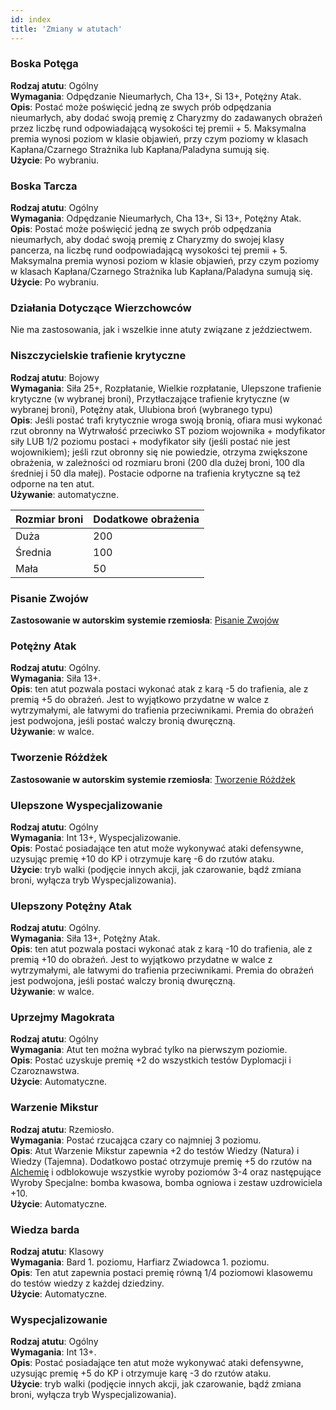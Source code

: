 ```yaml
---
id: index
title: 'Zmiany w atutach'
---
```


### Boska Potęga

**Rodzaj atutu**: Ogólny\
**Wymagania**: Odpędzanie Nieumarłych, Cha 13+, Si 13+, Potężny Atak.\
**Opis**: Postać może poświęcić jedną ze swych prób odpędzania nieumarłych, aby dodać swoją premię z Charyzmy do zadawanych obrażeń przez liczbę rund odpowiadającą wysokości tej premii + 5. Maksymalna premia wynosi poziom w klasie objawień, przy czym poziomy w klasach Kapłana/Czarnego Strażnika lub Kapłana/Paladyna sumują się.\
**Użycie**: Po wybraniu.

### Boska Tarcza

**Rodzaj atutu**: Ogólny\
**Wymagania**: Odpędzanie Nieumarłych, Cha 13+, Si 13+, Potężny Atak.\
**Opis**: Postać może poświęcić jedną ze swych prób odpędzania nieumarłych, aby dodać swoją premię z Charyzmy do swojej klasy pancerza, na liczbę rund oodpowiadającą wysokości tej premii + 5. Maksymalna premia wynosi poziom w klasie objawień, przy czym poziomy w klasach Kapłana/Czarnego Strażnika lub Kapłana/Paladyna sumują się.\
**Użycie**: Po wybraniu.

### Działania Dotyczące Wierzchowców

Nie ma zastosowania, jak i wszelkie inne atuty związane z jeździectwem.

### Niszczycielskie trafienie krytyczne

**Rodzaj atutu**: Bojowy\
**Wymagania**: Siła 25+, Rozpłatanie, Wielkie rozpłatanie, Ulepszone trafienie krytyczne (w wybranej broni), Przytłaczające trafienie krytyczne (w wybranej broni), Potężny atak, Ulubiona broń (wybranego typu) \
**Opis**: Jeśli postać trafi krytycznie wroga swoją bronią, ofiara musi wykonać rzut obronny na Wytrwałość przeciwko ST poziom wojownika + modyfikator siły LUB 1/2 poziomu postaci + modyfikator siły (jeśli postać nie jest wojownikiem); jeśli rzut obronny się nie powiedzie, otrzyma zwiększone obrażenia, w zależności od rozmiaru broni (200 dla dużej broni, 100 dla średniej i 50 dla małej). Postacie odporne na trafienia krytyczne są też odporne na ten atut.\
**Używanie**: automatyczne.

| Rozmiar broni | Dodatkowe obrażenia |
|---------------|---------------------|
| Duża          | 200                 |
| Średnia       | 100                 |
| Mała          | 50                  |

### Pisanie Zwojów

**Zastosowanie w autorskim systemie rzemiosła**: [Pisanie Zwojów](https://wiki.nwn.net.pl/docs/Systemy%20Rzemios%C5%82a/Pisanie%20zwojow)

### Potężny Atak

**Rodzaj atutu**: Ogólny.\
**Wymagania**: Siła 13+.\
**Opis**: ten atut pozwala postaci wykonać atak z karą -5 do trafienia, ale z premią +5 do obrażeń. Jest to wyjątkowo przydatne w walce z wytrzymałymi, ale łatwymi do trafienia przeciwnikami. Premia do obrażeń jest podwojona, jeśli postać walczy bronią dwuręczną.\
**Używanie**: w walce.

### Tworzenie Różdżek

**Zastosowanie w autorskim systemie rzemiosła**: [Tworzenie Różdżek](https://wiki.nwn.net.pl/docs/Systemy%20Rzemios%C5%82a/Tworzenie%20rozdzek)

### Ulepszone Wyspecjalizowanie

**Rodzaj atutu**: Ogólny\
**Wymagania**: Int 13+, Wyspecjalizowanie.\
**Opis**: Postać posiadające ten atut może wykonywać ataki defensywne, uzysując premię +10 do KP i otrzymuje karę -6 do rzutów ataku.\
**Użycie**: tryb walki (podjęcie innych akcji, jak czarowanie, bądź zmiana broni, wyłącza tryb Wyspecjalizowania).

### Ulepszony Potężny Atak

**Rodzaj atutu**: Ogólny.\
**Wymagania**: Siła 13+, Potężny Atak.\
**Opis**: ten atut pozwala postaci wykonać atak z karą -10 do trafienia, ale z premią +10 do obrażeń. Jest to wyjątkowo przydatne w walce z wytrzymałymi, ale łatwymi do trafienia przeciwnikami. Premia do obrażeń jest podwojona, jeśli postać walczy bronią dwuręczną.\
**Używanie**: w walce.

### Uprzejmy Magokrata 

**Rodzaj atutu**: Ogólny\
**Wymagania**: Atut ten można wybrać tylko na pierwszym poziomie.\
**Opis**: Postać uzyskuje premię +2 do wszystkich testów Dyplomacji i Czaroznawstwa.\
**Użycie**: Automatyczne.

### Warzenie Mikstur

**Rodzaj atutu**: Rzemiosło.\
**Wymagania**: Postać rzucająca czary co najmniej 3 poziomu.\
**Opis**: Atut Warzenie Mikstur zapewnia +2 do testów Wiedzy (Natura) i Wiedzy (Tajemna). Dodatkowo postać otrzymuje premię +5 do rzutów na [Alchemię](https://wiki.nwn.net.pl/docs/Systemy%20Rzemios%C5%82a/Alchemia#specjalne-premie) i odblokowuje wszystkie wyroby poziomów 3-4 oraz następujące Wyroby Specjalne: bomba kwasowa, bomba ogniowa i zestaw uzdrowiciela +10.\
**Użycie**: Automatyczne.

### Wiedza barda

**Rodzaj atutu**: Klasowy\
**Wymagania**: Bard 1. poziomu, Harfiarz Zwiadowca 1. poziomu.\
**Opis**: Ten atut zapewnia postaci premię równą 1/4 poziomowi klasowemu do testów wiedzy z każdej dziedziny.\
**Użycie**: Automatyczne.

### Wyspecjalizowanie

**Rodzaj atutu**: Ogólny\
**Wymagania**: Int 13+.\
**Opis**: Postać posiadające ten atut może wykonywać ataki defensywne, uzysując premię +5 do KP i otrzymuje karę -3 do rzutów ataku.\
**Użycie**: tryb walki (podjęcie innych akcji, jak czarowanie, bądź zmiana broni, wyłącza tryb Wyspecjalizowania).
